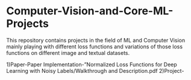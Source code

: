 # Computer-Vision-and-Core-ML-Projects
This repository contains projects in the field of ML and Computer Vision mainly playing with different loss functions and variations of those loss functions on different image and textual datasets.

1)Paper-Paper Implementation-”Normalized Loss Functions for Deep Learning with Noisy Labels/Walkthrough and Description.pdf
2)Project-
